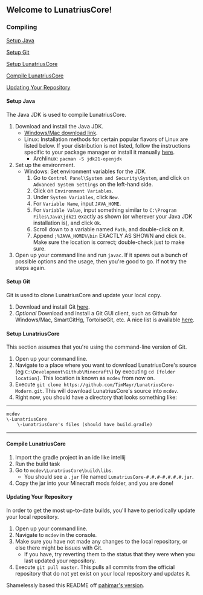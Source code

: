 ## Welcome to LunatriusCore!

### Compiling

[Setup Java](#setup-java)

[Setup Git](#setup-git)

[Setup LunatriusCore](#setup-lunatriuscore)

[Compile LunatriusCore](#compile-lunatriuscore)

[Updating Your Repository](#updating-your-repository)

#### Setup Java

The Java JDK is used to compile LunatriusCore.

1. Download and install the Java JDK.
   * [Windows/Mac download link](https://adoptium.net/temurin/releases/?os=any).
   * Linux: Installation methods for certain popular flavors of Linux are listed below. If your distribution is not
     listed, follow the instructions specific to your package manager or install it
     manually [here](https://adoptium.net/temurin/releases/?os=any).
      * Archlinux: `pacman -S jdk21-openjdk`
2. Set up the environment.
    * Windows: Set environment variables for the JDK.
       1. Go to `Control Panel\System and Security\System`, and click on `Advanced System Settings` on the left-hand
          side.
        2. Click on `Environment Variables`.
        3. Under `System Variables`, click `New`.
        4. For `Variable Name`, input `JAVA_HOME`.
       5. For `Variable Value`, input something similar to `C:\Program Files\Java\jdk21` exactly as shown (or
          wherever your Java JDK installation is), and click `Ok`.
        6. Scroll down to a variable named `Path`, and double-click on it.
       7. Append `;%JAVA_HOME%\bin` EXACTLY AS SHOWN and click `Ok`. Make sure the location is correct; double-check
          just to make sure.
3. Open up your command line and run `javac`. If it spews out a bunch of possible options and the usage, then you're
   good to go. If not try the steps again.

#### Setup Git

Git is used to clone LunatriusCore and update your local copy.

1. Download and install Git [here](http://git-scm.com/download/).
2. *Optional* Download and install a Git GUI client, such as Github for Windows/Mac, SmartGitHg, TortoiseGit, etc. A
   nice list is available [here](http://git-scm.com/downloads/guis).

#### Setup LunatriusCore

This section assumes that you're using the command-line version of Git.

1. Open up your command line.
2. Navigate to a place where you want to download LunatriusCore's source (eg `C:\Development\Github\Minecraft\`) by
   executing `cd [folder location]`. This location is known as `mcdev` from now on.
3. Execute `git clone https://github.com/TimMayr/LunatriusCore-Modern.git`. This will download LunatriusCore's source
   into
   `mcdev`.
4. Right now, you should have a directory that looks something like:

***

    mcdev
    \-LunatriusCore
        \-LunatriusCore's files (should have build.gradle)

***

#### Compile LunatriusCore

1. Import the gradle project in an ide like intellij
2. Run the build task
3. Go to `mcdev\LunatriusCore\build\libs`.
   * You should see a `.jar` file named `LunatriusCore-#.#.#-#.#.#.#.jar`.
4. Copy the jar into your Minecraft mods folder, and you are done!

#### Updating Your Repository

In order to get the most up-to-date builds, you'll have to periodically update your local repository.

1. Open up your command line.
2. Navigate to `mcdev` in the console.
3. Make sure you have not made any changes to the local repository, or else there might be issues with Git.
    * If you have, try reverting them to the status that they were when you last updated your repository.
4. Execute `git pull master`. This pulls all commits from the official repository that do not yet exist on your local
   repository and updates it.

Shamelessly based this README off [pahimar's version](https://github.com/pahimar/Equivalent-Exchange-3).